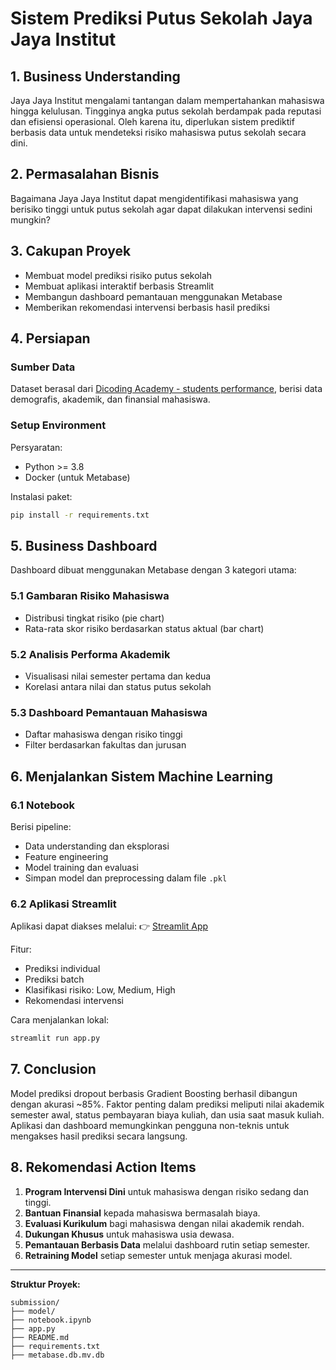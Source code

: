 # Sistem Prediksi Putus Sekolah Jaya Jaya Institut

## 1. Business Understanding

Jaya Jaya Institut mengalami tantangan dalam mempertahankan mahasiswa hingga kelulusan. Tingginya angka putus sekolah berdampak pada reputasi dan efisiensi operasional. Oleh karena itu, diperlukan sistem prediktif berbasis data untuk mendeteksi risiko mahasiswa putus sekolah secara dini.

## 2. Permasalahan Bisnis

Bagaimana Jaya Jaya Institut dapat mengidentifikasi mahasiswa yang berisiko tinggi untuk putus sekolah agar dapat dilakukan intervensi sedini mungkin?

## 3. Cakupan Proyek

* Membuat model prediksi risiko putus sekolah
* Membuat aplikasi interaktif berbasis Streamlit
* Membangun dashboard pemantauan menggunakan Metabase
* Memberikan rekomendasi intervensi berbasis hasil prediksi

## 4. Persiapan

### Sumber Data

Dataset berasal dari [Dicoding Academy - students performance](https://github.com/dicodingacademy/dicoding_dataset/tree/main/students_performance), berisi data demografis, akademik, dan finansial mahasiswa.

### Setup Environment

Persyaratan:

* Python >= 3.8
* Docker (untuk Metabase)

Instalasi paket:

```bash
pip install -r requirements.txt
```

## 5. Business Dashboard

Dashboard dibuat menggunakan Metabase dengan 3 kategori utama:

### 5.1 Gambaran Risiko Mahasiswa

* Distribusi tingkat risiko (pie chart)
* Rata-rata skor risiko berdasarkan status aktual (bar chart)

### 5.2 Analisis Performa Akademik

* Visualisasi nilai semester pertama dan kedua
* Korelasi antara nilai dan status putus sekolah

### 5.3 Dashboard Pemantauan Mahasiswa

* Daftar mahasiswa dengan risiko tinggi
* Filter berdasarkan fakultas dan jurusan

## 6. Menjalankan Sistem Machine Learning

### 6.1 Notebook

Berisi pipeline:

* Data understanding dan eksplorasi
* Feature engineering
* Model training dan evaluasi
* Simpan model dan preprocessing dalam file `.pkl`

### 6.2 Aplikasi Streamlit

Aplikasi dapat diakses melalui:
👉 [Streamlit App](https://datasciences.streamlit.app/)

Fitur:

* Prediksi individual
* Prediksi batch
* Klasifikasi risiko: Low, Medium, High
* Rekomendasi intervensi

Cara menjalankan lokal:

```bash
streamlit run app.py
```

## 7. Conclusion

Model prediksi dropout berbasis Gradient Boosting berhasil dibangun dengan akurasi \~85%. Faktor penting dalam prediksi meliputi nilai akademik semester awal, status pembayaran biaya kuliah, dan usia saat masuk kuliah. Aplikasi dan dashboard memungkinkan pengguna non-teknis untuk mengakses hasil prediksi secara langsung.

## 8. Rekomendasi Action Items

1. **Program Intervensi Dini** untuk mahasiswa dengan risiko sedang dan tinggi.
2. **Bantuan Finansial** kepada mahasiswa bermasalah biaya.
3. **Evaluasi Kurikulum** bagi mahasiswa dengan nilai akademik rendah.
4. **Dukungan Khusus** untuk mahasiswa usia dewasa.
5. **Pemantauan Berbasis Data** melalui dashboard rutin setiap semester.
6. **Retraining Model** setiap semester untuk menjaga akurasi model.

---

**Struktur Proyek:**

```
submission/
├── model/
├── notebook.ipynb
├── app.py
├── README.md
├── requirements.txt
├── metabase.db.mv.db
```
